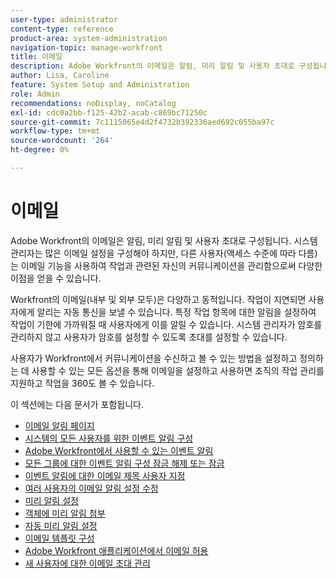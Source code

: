 ```yaml
---
user-type: administrator
content-type: reference
product-area: system-administration
navigation-topic: manage-workfront
title: 이메일
description: Adobe Workfront의 이메일은 알림, 미리 알림 및 사용자 초대로 구성됩니다. 시스템 관리자는 많은 이메일 설정을 구성해야 하지만, 다른 사용자(액세스 수준에 따라 다름)는 이메일 기능을 사용하여 작업과 관련된 자신의 커뮤니케이션을 관리함으로써 다양한 이점을 얻을 수 있습니다.
author: Lisa, Caroline
feature: System Setup and Administration
role: Admin
recommendations: noDisplay, noCatalog
exl-id: cdc0a2bb-f125-42b2-acab-c869bc71250c
source-git-commit: 7c1115065e4d2f4732b392336aed692c055ba97c
workflow-type: tm+mt
source-wordcount: '264'
ht-degree: 0%

---
```


# 이메일

Adobe Workfront의 이메일은 알림, 미리 알림 및 사용자 초대로 구성됩니다. 시스템 관리자는 많은 이메일 설정을 구성해야 하지만, 다른 사용자(액세스 수준에 따라 다름)는 이메일 기능을 사용하여 작업과 관련된 자신의 커뮤니케이션을 관리함으로써 다양한 이점을 얻을 수 있습니다.

Workfront의 이메일(내부 및 외부 모두)은 다양하고 동적입니다. 작업이 지연되면 사용자에게 알리는 자동 통신을 보낼 수 있습니다. 특정 작업 항목에 대한 알림을 설정하여 작업이 기한에 가까워질 때 사용자에게 이를 알릴 수 있습니다. 시스템 관리자가 암호를 관리하지 않고 사용자가 암호를 설정할 수 있도록 초대를 설정할 수 있습니다.

사용자가 Workfront에서 커뮤니케이션을 수신하고 볼 수 있는 방법을 설정하고 정의하는 데 사용할 수 있는 모든 옵션을 통해 이메일을 설정하고 사용하면 조직의 작업 관리를 지원하고 작업을 360도 볼 수 있습니다.

이 섹션에는 다음 문서가 포함됩니다.

* [이메일 알림 페이지](../../../administration-and-setup/manage-workfront/emails/email-notifications-page.md)
* [시스템의 모든 사용자를 위한 이벤트 알림 구성](../../../administration-and-setup/manage-workfront/emails/configure-event-notifications-for-everyone-in-the-system.md)
* [Adobe Workfront에서 사용할 수 있는 이벤트 알림](../../../administration-and-setup/manage-workfront/emails/event-notifications-available-in-wf.md)
* [모든 그룹에 대한 이벤트 알림 구성 잠금 해제 또는 잠금](../../../administration-and-setup/manage-workfront/emails/unlock-configuration-of-event-notifications-for-groups.md)
* [이벤트 알림에 대한 이메일 제목 사용자 지정](../../../administration-and-setup/manage-workfront/emails/custom-email-subjects-event-notification.md)
* [여러 사용자의 이메일 알림 설정 수정](../../../administration-and-setup/manage-workfront/emails/modify-email-notification-settings-user-profiles.md)
* [미리 알림 설정](../../../administration-and-setup/manage-workfront/emails/set-up-reminder-notifications.md)
* [객체에 미리 알림 첨부](../../../workfront-basics/using-notifications/attach-reminder-notification-object.md)
* [자동 미리 알림 설정](../../../administration-and-setup/manage-workfront/emails/setting-up-automatic-reminders.md)
* [이메일 템플릿 구성](../../../administration-and-setup/manage-workfront/emails/configure-email-templates.md)
* [Adobe Workfront 애플리케이션에서 이메일 허용](../../../administration-and-setup/manage-workfront/emails/allow-emails-from-wf-app.md)
* [새 사용자에 대한 이메일 초대 관리](../../../administration-and-setup/manage-workfront/emails/manage-email-invitations.md)
